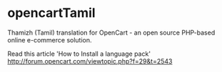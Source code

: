 # opencartTamil
Thamizh (Tamil) translation for OpenCart - an open source PHP-based online e-commerce solution.

Read this article 'How to Install a language pack' http://forum.opencart.com/viewtopic.php?f=29&t=2543
